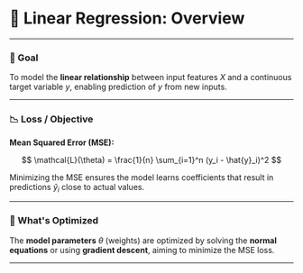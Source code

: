 # 📘 Linear Regression: Overview

---

### 🎯 Goal

To model the **linear relationship** between input features $X$ and a continuous target variable $y$, enabling prediction of $y$ from new inputs.

---

### 📉 Loss / Objective

**Mean Squared Error (MSE):**

$$
\mathcal{L}(\theta) = \frac{1}{n} \sum_{i=1}^n (y_i - \hat{y}_i)^2
$$

Minimizing the MSE ensures the model learns coefficients that result in predictions $\hat{y}_i$ close to actual values.

---

### 🧠 What's Optimized

The **model parameters** $\theta$ (weights) are optimized by solving the **normal equations** or using **gradient descent**, aiming to minimize the MSE loss.

---